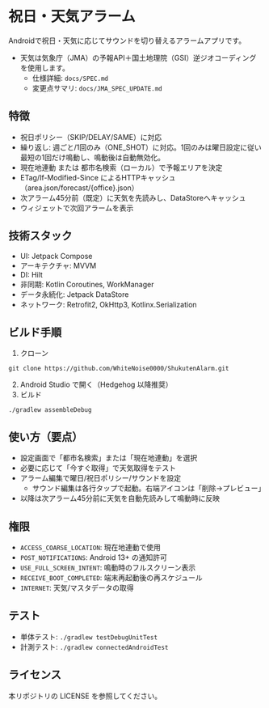 # 祝日・天気アラーム

Androidで祝日・天気に応じてサウンドを切り替えるアラームアプリです。

- 天気は気象庁（JMA）の予報API＋国土地理院（GSI）逆ジオコーディングを使用します。
  - 仕様詳細: `docs/SPEC.md`
  - 変更点サマリ: `docs/JMA_SPEC_UPDATE.md`

## 特徴

- 祝日ポリシー（SKIP/DELAY/SAME）に対応
- 繰り返し: 週ごと/1回のみ（ONE_SHOT）に対応。1回のみは曜日設定に従い最短の1回だけ鳴動し、鳴動後は自動無効化。
- 現在地連動 または 都市名検索（ローカル）で予報エリアを決定
- ETag/If-Modified-Since によるHTTPキャッシュ（area.json/forecast/{office}.json）
- 次アラーム45分前（既定）に天気を先読みし、DataStoreへキャッシュ
- ウィジェットで次回アラームを表示

## 技術スタック

- UI: Jetpack Compose
- アーキテクチャ: MVVM
- DI: Hilt
- 非同期: Kotlin Coroutines, WorkManager
- データ永続化: Jetpack DataStore
- ネットワーク: Retrofit2, OkHttp3, Kotlinx.Serialization

## ビルド手順

1) クローン
```
git clone https://github.com/WhiteNoise0000/ShukutenAlarm.git
```
2) Android Studio で開く（Hedgehog 以降推奨）
3) ビルド
```
./gradlew assembleDebug
```

## 使い方（要点）

- 設定画面で「都市名検索」または「現在地連動」を選択
- 必要に応じて「今すぐ取得」で天気取得をテスト
- アラーム編集で曜日/祝日ポリシー/サウンドを設定
  - サウンド編集は各行タップで起動。右端アイコンは「削除→プレビュー」
- 以降は次アラーム45分前に天気を自動先読みして鳴動時に反映

## 権限

- `ACCESS_COARSE_LOCATION`: 現在地連動で使用
- `POST_NOTIFICATIONS`: Android 13+ の通知許可
- `USE_FULL_SCREEN_INTENT`: 鳴動時のフルスクリーン表示
- `RECEIVE_BOOT_COMPLETED`: 端末再起動後の再スケジュール
- `INTERNET`: 天気/マスタデータの取得

## テスト

- 単体テスト: `./gradlew testDebugUnitTest`
- 計測テスト: `./gradlew connectedAndroidTest`

## ライセンス

本リポジトリの LICENSE を参照してください。
